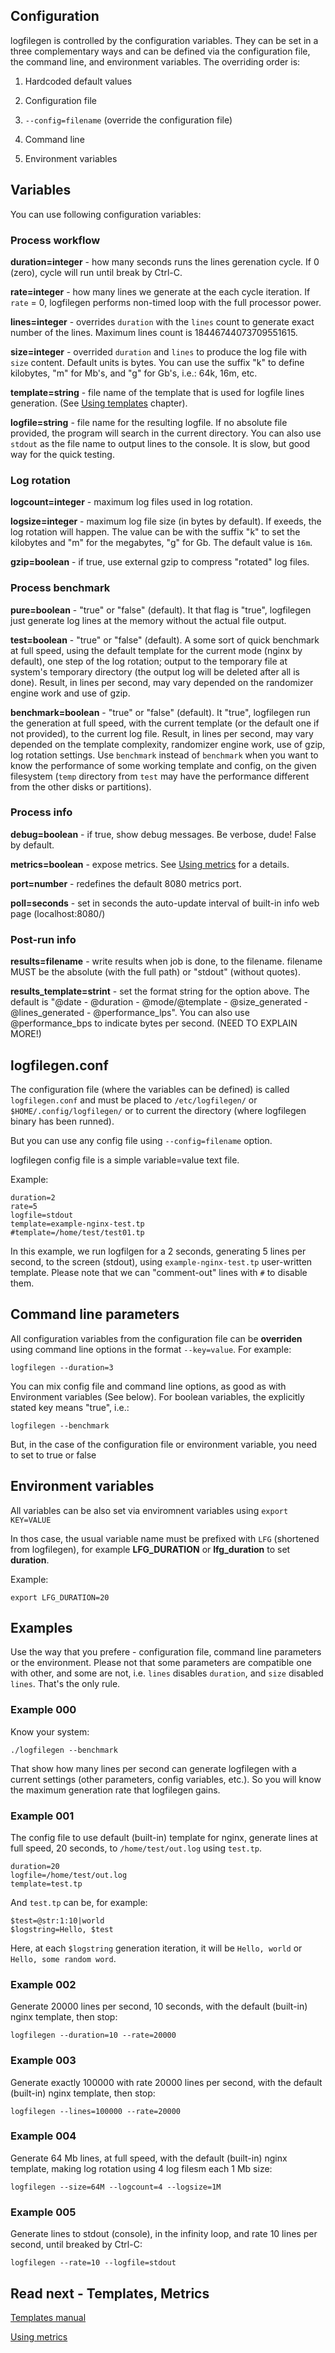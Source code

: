 ## Configuration

logfilegen is controlled by the configuration variables. They can be set in a three
complementary ways and can be defined via the configuration file, the command line, and environment variables. The overriding order is:

1. Hardcoded default values

2. Configuration file

3. ```--config=filename``` (override the configuration file)

4. Command line

5. Environment variables


## Variables


You can use following configuration variables:

### Process workflow

**duration=integer** - how many seconds runs the lines gerenation cycle. If 0 (zero), cycle will run until break by Ctrl-C.

**rate=integer** - how many lines we generate at the each cycle iteration. If ```rate``` = 0, logfilegen performs non-timed loop with the full processor power.

**lines=integer** - overrides ```duration``` with the ```lines``` count to generate exact number of the lines. Maximum lines count is 18446744073709551615.

**size=integer** - overrided ```duration``` and ```lines``` to produce the log file with ```size``` content. Default units is bytes. You can use the suffix "k" to define kilobytes, "m" for Mb's, and "g" for Gb's, i.e.: 64k, 16m, etc.

**template=string** - file name of the template that is used for logfile lines generation. (See [Using templates](templates.md) chapter).

**logfile=string** - file name for the resulting logfile. If no absolute file provided, the program will search in the current directory. You can also use ```stdout``` as the file name to output lines to the console. It is slow, but good way for the quick testing.

### Log rotation

**logcount=integer** - maximum log files used in log rotation.

**logsize=integer** - maximum log file size (in bytes by default). If exeeds, the log rotation will happen. The value can be with the suffix "k" to set the kilobytes and "m" for the megabytes, "g" for Gb. The default value is ```16m```.

**gzip=boolean** - if true, use external gzip to compress "rotated" log files.


### Process benchmark

**pure=boolean** - "true" or "false" (default). It that flag is "true", logfilegen just generate log lines at the memory without the actual file output.

**test=boolean** - "true" or "false" (default). A some sort of quick benchmark at full speed, using the default template for the current mode (nginx by default), one step of the log rotation; output to the temporary file at system's temporary directory (the output log will be deleted after all is done). Result, in lines per second, may vary depended on the randomizer engine work and use of gzip.

**benchmark=boolean** - "true" or "false" (default). It "true", logfilegen run the generation at full speed, with the current template (or the default one if not provided), to the current log file. Result, in lines per second, may vary depended on the template complexity, randomizer engine work, use of gzip, log rotation settings. Use ```benchmark``` instead of ```benchmark``` when you want to know the performance of some working template and config, on the given filesystem (```temp``` directory from ```test``` may have the performance different from the other disks or partitions).


### Process info

**debug=boolean** - if true, show debug messages. Be verbose, dude! False by default.

**metrics=boolean** - expose metrics. See [Using metrics](metrics.md) for a details.

**port=number** - redefines the default 8080 metrics port.

**poll=seconds** - set in seconds the auto-update interval of built-in info web page (localhost:8080/)


### Post-run info

**results=filename** - write results when job is done, to the filename. filename MUST be
the absolute (with the full path) or "stdout" (without quotes).

**results_template=strint** - set the format string for the option above. The default is "@date - @duration - @mode/@template - @size_generated - @lines_generated - @performance_lps". You can also use @performance_bps to indicate bytes per second. (NEED TO EXPLAIN MORE!)


## logfilegen.conf

The configuration file (where the variables can be defined) is called ```logfilegen.conf``` and must be placed to ```/etc/logfilegen/``` or ```$HOME/.config/logfilegen/``` or to current the directory (where logfilegen binary has been runned).

But you can use any config file using ```--config=filename``` option.

logfilegen config file is a simple variable=value text file.

Example:

```
duration=2
rate=5
logfile=stdout
template=example-nginx-test.tp
#template=/home/test/test01.tp
```

In this example, we run logfilgen for a 2 seconds, generating 5 lines per second, to the screen (stdout), using ```example-nginx-test.tp``` user-written template. Please note that we can "comment-out" lines with ```#``` to disable them.


## Command line parameters

All configuration variables from the configuration file can be **overriden** using command line options in the format ```--key=value```. For example:

```
logfilegen --duration=3
```

You can mix config file and command line options, as good as with Environment variables (See below). For boolean variables, the explicitly stated key means "true", i.e.:

```
logfilegen --benchmark
```

But, in the case of the configuration file or environment variable, you need to set to true or false


## Environment variables

All variables can be also set via enviromnent variables using ```export KEY=VALUE```

In thos case, the usual variable name must be prefixed with ```LFG``` (shortened from logfilegen), for example **LFG_DURATION** or **lfg_duration** to set **duration**.

Example:

```export LFG_DURATION=20```


## Examples

Use the way that you prefere - configuration file, command line parameters or the environment. Please not that some parameters are compatible one with other, and some are not, i.e. ```lines``` disables ```duration```, and ```size``` disabled ```lines```. That's the only rule.


### Example 000

Know your system:

```
./logfilegen --benchmark
```

That show how many lines per second can generate logfilegen with a current settings (other parameters, config variables, etc.). So you will know the maximum generation rate that logfilegen gains.



### Example 001

The config file to use default (built-in) template for nginx, generate lines at full speed, 20 seconds, to ```/home/test/out.log``` using ```test.tp```.


```
duration=20
logfile=/home/test/out.log
template=test.tp
```

And ```test.tp``` can be, for example:


```
$test=@str:1:10|world
$logstring=Hello, $test
```

Here, at each ```$logstring``` generation iteration, it will be ```Hello, world``` or ```Hello, some random word```.



### Example 002


Generate 20000 lines per second, 10 seconds, with the default (built-in) nginx template, then stop:


```
logfilegen --duration=10 --rate=20000
```

### Example 003


Generate exactly 100000 with rate 20000 lines per second, with the default (built-in) nginx template, then stop:


```
logfilegen --lines=100000 --rate=20000
```

### Example 004


Generate 64 Mb lines, at full speed, with the default (built-in) nginx template, making log rotation using 4 log filesm each 1 Mb size:


```
logfilegen --size=64M --logcount=4 --logsize=1M
```

### Example 005

Generate lines to stdout (console), in the infinity loop, and rate 10 lines per second, until breaked by Ctrl-C:


```
logfilegen --rate=10 --logfile=stdout
```



## Read next - Templates, Metrics

[Templates manual](templates.md)

[Using metrics](metrics.md)



